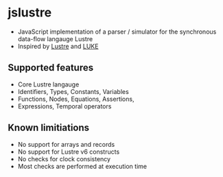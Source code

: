# jslustre
* JavaScript implementation of a parser / simulator for the synchronous data-flow langauge Lustre
* Inspired by [Lustre](http://www-verimag.imag.fr/The-Lustre-Programming-Language-and.html) and [LUKE](https://www.it.uu.se/edu/course/homepage/pins/vt11/lustre)

## Supported features
* Core Lustre langauge
* Identifiers, Types, Constants, Variables
* Functions, Nodes, Equations, Assertions, 
* Expressions, Temporal operators

## Known limitiations
* No support for arrays and records
* No support for Lustre v6 constructs
* No checks for clock consistency
* Most checks are performed at execution time
